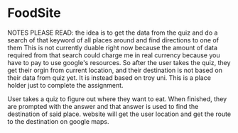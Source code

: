 # FoodSite

NOTES PLEASE READ: the idea is to get the data from the quiz and do a search of that keyword of all places around and find directions to one of them
This is not currently duable right now because the amount of data required from that search could charge me in real currency because you
have to pay to use google's resources. So after the user takes the quiz, they get their orgin from current location, and their destination
is not based on their data from quiz yet. It is instead based on troy uni. This is a place holder just to complete the assignment.

User takes a quiz to figure out where they want to eat. When finished, they are prompted with the answer and that answer is used to find the destination of said place.
website will get the user location and get the route to the destination on google maps.
